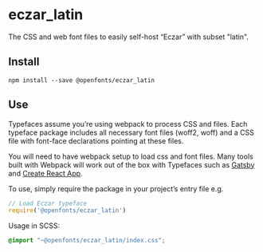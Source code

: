 
# eczar_latin

The CSS and web font files to easily self-host “Eczar” with subset "latin".

## Install

`npm install --save @openfonts/eczar_latin`

## Use

Typefaces assume you’re using webpack to process CSS and files. Each typeface
package includes all necessary font files (woff2, woff) and a CSS file with
font-face declarations pointing at these files.

You will need to have webpack setup to load css and font files. Many tools built
with Webpack will work out of the box with Typefaces such as [Gatsby](https://github.com/gatsbyjs/gatsby)
and [Create React App](https://github.com/facebookincubator/create-react-app).

To use, simply require the package in your project’s entry file e.g.

```javascript
// Load Eczar typeface
require('@openfonts/eczar_latin')
```

Usage in SCSS:
```scss
@import "~@openfonts/eczar_latin/index.css";
```
